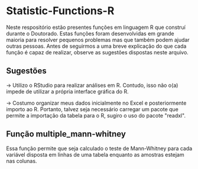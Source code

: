 # Statistic-Functions-R

Neste respositório estão presentes funções em linguagem R que construí durante o Doutorado. Estas funções foram desenvolvidas em grande maioria para resolver pequenos problemas mas que também podem ajudar outras pessoas. Antes de seguirmos a uma breve explicação do que cada função é capaz de realizar, observe as sugestões dispostas neste arquivo.

## Sugestões

-> Utilizo o RStudio para realizar análises em R. Contudo, isso não o(a) impede de utilizar a própria interface gráfica do R.

-> Costumo organizar meus dados inicialmente no Excel e posteriormente importo ao R. Portanto, talvez seja necessário carregar um pacote que permite a importação da tabela para o R, sugiro o uso do pacote "readxl".

## Função multiple_mann-whitney

Essa função permite que seja calculado o teste de Mann-Whitney para cada variável disposta em linhas de uma tabela enquanto as amostras estejam nas colunas.

